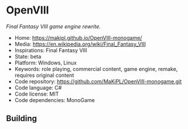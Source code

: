 # OpenVIII

_Final Fantasy VIII game engine rewrite._

- Home: https://makipl.github.io/OpenVIII-monogame/
- Media: https://en.wikipedia.org/wiki/Final_Fantasy_VIII
- Inspirations: Final Fantasy VIII
- State: beta
- Platform: Windows, Linux
- Keywords: role playing, commercial content, game engine, remake, requires original content
- Code repository: https://github.com/MaKiPL/OpenVIII-monogame.git
- Code language: C#
- Code license: MIT
- Code dependencies: MonoGame

## Building
